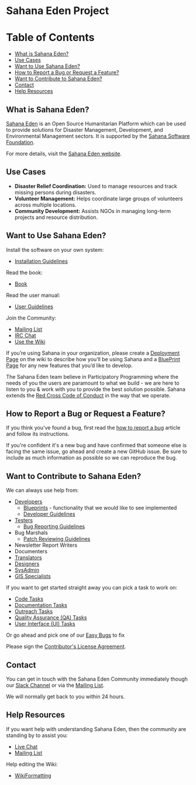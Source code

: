# Sahana Eden Project

# Table of Contents
- [What is Sahana Eden?](#what-is-sahana-eden)
- [Use Cases](#use-cases)
- [Want to Use Sahana Eden?](#want-to-use-sahana-eden)
- [How to Report a Bug or Request a Feature?](#how-to-report-a-bug-or-request-a-feature)
- [Want to Contribute to Sahana Eden?](#want-to-contribute-to-sahana-eden)
- [Contact](#contact)
- [Help Resources](#help-resources)

## What is Sahana Eden?
[Sahana Eden](https://eden.sahanafoundation.org/wiki/What) is an Open Source Humanitarian Platform which can be used to provide solutions for Disaster Management, Development, and Environmental Management sectors. It is supported by the [Sahana Software Foundation](http://sahanafoundation.org/).

For more details, visit the [Sahana Eden website](http://eden.sahanafoundation.org/).

## Use Cases
- **Disaster Relief Coordination:** Used to manage resources and track missing persons during disasters.
- **Volunteer Management:** Helps coordinate large groups of volunteers across multiple locations.
- **Community Development:** Assists NGOs in managing long-term projects and resource distribution.

## Want to Use Sahana Eden?

Install the software on your own system:
- [Installation Guidelines](https://eden.sahanafoundation.org/wiki/InstallationGuidelines)

Read the book:
- [Book](https://eden.sahanafoundation.org/wiki/Book)

Read the user manual:
- [User Guidelines](https://eden.sahanafoundation.org/wiki/UserGuidelines)

Join the Community:
- [Mailing List](https://eden.sahanafoundation.org/wiki/MailingList)
- [IRC Chat](https://eden.sahanafoundation.org/wiki/Chat)
- [Use the Wiki](https://eden.sahanafoundation.org/wiki/UseTheWiki)

If you’re using Sahana in your organization, please create a [Deployment Page](https://eden.sahanafoundation.org/wiki/Deployments/Guidelines) on the wiki to describe how you’ll be using Sahana and a [BluePrint Page](https://eden.sahanafoundation.org/wiki/BluePrint) for any new features that you’d like to develop.

The Sahana Eden team believe in Participatory Programming where the needs of you the users are paramount to what we build - we are here to listen to you & work with you to provide the best solution possible. Sahana extends the [​Red Cross Code of Conduct](http://wiki.sahanafoundation.org/doku.php/dep:code_of_conduct) in the way that we operate.

## How to Report a Bug or Request a Feature?
If you think you've found a bug, first read the [how to report a bug](https://eden.sahanafoundation.org/wiki/BugReportingGuidelines) article and follow its instructions.

If you're confident it's a new bug and have confirmed that someone else is facing the same issue, go ahead and create a new GitHub issue. Be sure to include as much information as possible so we can reproduce the bug.


## Want to Contribute to Sahana Eden?
We can always use help from:

- [Developers](https://eden.sahanafoundation.org/wiki/Develop)
    - [Blueprints](https://eden.sahanafoundation.org/wiki/BluePrint) - functionality that we would like to see implemented
    - [Developer Guidelines](https://eden.sahanafoundation.org/wiki/DeveloperGuidelines)
- [Testers](https://eden.sahanafoundation.org/wiki/Testing)
    - [Bug Reporting Guidelines](https://eden.sahanafoundation.org/wiki/BugReportingGuidelines)
- Bug Marshals
    - [Patch Reviewing Guidelines](https://eden.sahanafoundation.org/wiki/PatchReviewingGuidelines)
- Newsletter Report Writers
- Documenters
- [Translators](https://eden.sahanafoundation.org/wiki/UserGuidelines/Localisation)
- [Designers](https://eden.sahanafoundation.org/wiki/Design)
- [SysAdmin](https://eden.sahanafoundation.org/wiki/SysAdmin)
- [GIS Specialists](https://eden.sahanafoundation.org/wiki/GIS)

If you want to get started straight away you can pick a task to work on:
- [Code Tasks](https://eden.sahanafoundation.org/wiki/Contribute/Code)
- [Documentation Tasks](https://eden.sahanafoundation.org/wiki/Contribute/Documentation)
- [Outreach Tasks](https://eden.sahanafoundation.org/wiki/Contribute/Outreach)
- [Quality Assurance (QA) Tasks](https://eden.sahanafoundation.org/wiki/Contribute/QA)
- [User Interface (UI) Tasks](https://eden.sahanafoundation.org/wiki/Contribute/UI)

Or go ahead and pick one of our [Easy Bugs](http://eden.sahanafoundation.org/report/18) to fix

Please sign the [Contributor's License Agreement](http://bit.ly/SSF-eCLA).

## Contact
You can get in touch with the Sahana Eden Community immediately though our [Slack Channel](https://eden.sahanafoundation.org/wiki/Chat) or via the [Mailing List](https://eden.sahanafoundation.org/wiki/MailingList).

We will normally get back to you within 24 hours.

## Help Resources
If you want help with understanding Sahana Eden, then the community are standing by to assist you:
- [Live Chat](https://eden.sahanafoundation.org/wiki/Chat)
- [Mailing List](https://eden.sahanafoundation.org/wiki/MailingList)

Help editing the Wiki:
- [WikiFormatting](https://eden.sahanafoundation.org/wiki/WikiFormatting)



